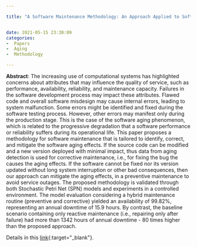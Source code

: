 ```yaml
---

title: "A Software Maintenance Methodology: An Approach Applied to Software Aging"


date: 2021-05-15 23:30:09
categories:
-  Papers
-  Aging
-  Methodology

---
```


**Abstract**: The increasing use of computational systems has highlighted concerns about attributes that may influence the quality of service, such as performance, availability, reliability, and maintenance capacity. Failures in the software development process may impact these attributes. Flawed code and overall software misdesign may cause internal errors, leading to system malfunction. Some errors might be identified and fixed during the software testing process. However, other errors may manifest only during the production stage. This is the case of the software aging phenomenon, which is related to the progressive degradation that a software performance or reliability suffers during its operational life. This paper proposes a methodology for software maintenance that is tailored to identify, correct, and mitigate the software aging effects. If the source code can be modified and a new version deployed with minimal impact, thus data from aging detection is used for corrective maintenance, i.e., for fixing the bug the causes the aging effects. If the software cannot be fixed nor its version updated without long system interruption or other bad consequences, then our approach can mitigate the aging effects, in a preventive maintenance to avoid service outages. The proposed methodology is validated through both Stochastic Petri Net (SPN) models and experiments in a controlled environment. The model evaluation considering a hybrid maintenance routine (preventive and corrective) yielded an availability of 99.82%, representing an annual downtime of 15.9 hours. By contrast, the baseline scenario containing only reactive maintenance (i.e., repairing only after failure) had more than 1342 hours of annual downtime - 80 times higher than the proposed approach.






Details in this [link](https://2021.ieeesyscon.org/
){:target="_blank"}.
